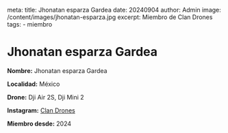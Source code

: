 meta:
  title: Jhonatan esparza Gardea
  date: 20240904
  author: Admin
  image: /content/images/jhonatan-esparza.jpg
  excerpt: Miembro de Clan Drones
  tags:
    - miembro

# Jhonatan esparza Gardea
**Nombre:** Jhonatan esparza Gardea

**Localidad:** México

**Drone:** Dji Air 2S, Dji Mini 2 

**Instagram:** [Clan Drones](https://instagram.com/elclandrones)

**Miembro desde:** 2024
